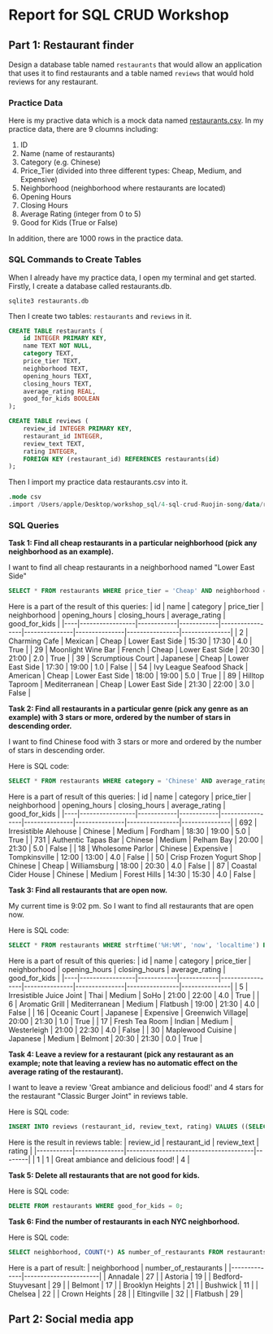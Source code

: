 # Report for SQL CRUD Workshop

## Part 1: Restaurant finder
Design a database table named `restaurants` that would allow an application that uses it to find restaurants and a table named `reviews` that would hold reviews for any restaurant.
### Practice Data
Here is my practive data which is a mock data named [restaurants.csv](https://github.com/dbdesign-students-spring2024/4-sql-crud-Ruojin-song/blob/main/data/restaurants.csv). In my practice data, there are 9 cloumns including: 

1. ID
2. Name (name of restaurants)
3. Category (e.g. Chinese)
4. Price_Tier (divided into three different types: Cheap, Medium, and Expensive)
5. 	Neighborhood (neighborhood where restaurants are located)
6. Opening Hours
7. Closing Hours
8. Average Rating (integer from 0 to 5)
9. Good for Kids (True or False)

In addition, there are 1000 rows in the practice data.

### SQL Commands to Create Tables
When I already have my practice data, I open my terminal and get started. 
Firstly, I create a database called restaurants.db.
```
sqlite3 restaurants.db
```
Then I create two tables: `restaurants` and `reviews` in it.
```sql
CREATE TABLE restaurants (
    id INTEGER PRIMARY KEY,
    name TEXT NOT NULL,
    category TEXT,
    price_tier TEXT,
    neighborhood TEXT,
    opening_hours TEXT,
    closing_hours TEXT,
    average_rating REAL,
    good_for_kids BOOLEAN
);
```
```sql
CREATE TABLE reviews (
    review_id INTEGER PRIMARY KEY,
    restaurant_id INTEGER,
    review_text TEXT,
    rating INTEGER,
    FOREIGN KEY (restaurant_id) REFERENCES restaurants(id)
);
```
Then I import my practice data restaurants.csv into it. 
```sql
.mode csv
.import /Users/apple/Desktop/workshop_sql/4-sql-crud-Ruojin-song/data/restaurants.csv restaurants
```
### SQL Queries

**Task 1: Find all cheap restaurants in a particular neighborhood (pick any neighborhood as an example).**

I want to find all cheap restaurants in a neighborhood named "Lower East Side"
```sql
SELECT * FROM restaurants WHERE price_tier = 'Cheap' AND neighborhood = 'Lower East Side';
```
Here is a part of the result of this queries:
| id | name             | category   | price_tier | neighborhood    | opening_hours | closing_hours | average_rating | good_for_kids |
|----|-----------------|------------|------------|-----------------|---------------|---------------|----------------|---------------|
| 2  | Charming Cafe    | Mexican    | Cheap      | Lower East Side | 15:30         | 17:30         | 4.0            | True          |
| 29 | Moonlight Wine Bar | French | Cheap      | Lower East Side | 20:30         | 21:00         | 2.0            | True          |
| 39 | Scrumptious Court | Japanese | Cheap      | Lower East Side | 17:30         | 19:00         | 1.0            | False         |
| 54 | Ivy League Seafood Shack | American | Cheap      | Lower East Side | 18:00         | 19:00         | 5.0            | True          |
| 89 | Hilltop Taproom  | Mediterranean | Cheap     | Lower East Side | 21:30         | 22:00         | 3.0            | False         |


**Task 2: Find all restaurants in a particular genre (pick any genre as an example) with 3 stars or more, ordered by the number of stars in descending order.**

I want to find Chinese food with 3 stars or more and ordered by the number of stars in descending order.

Here is SQL code:
```sql
SELECT * FROM restaurants WHERE category = 'Chinese' AND average_rating >= 3 ORDER BY average_rating DESC;
```



Here is a part of result of this queries:
| id | name             | category   | price_tier | neighborhood    | opening_hours | closing_hours | average_rating | good_for_kids |
|----|-----------------|------------|------------|-----------------|---------------|---------------|----------------|---------------|
| 692 | Irresistible Alehouse | Chinese | Medium      | Fordham         | 18:30         | 19:00         | 5.0            | True          |
| 731 | Authentic Tapas Bar | Chinese | Medium      | Pelham Bay      | 20:00         | 21:30         | 5.0            | False         |
| 18 | Wholesome Parlor   | Chinese | Expensive  | Tompkinsville   | 12:00         | 13:00         | 4.0            | False         |
| 50 | Crisp Frozen Yogurt Shop | Chinese | Cheap      | Williamsburg    | 18:00         | 20:30         | 4.0            | False         |
| 87 | Coastal Cider House | Chinese | Medium      | Forest Hills    | 14:30         | 15:30         | 4.0            | False         |

**Task 3: Find all restaurants that are open now.**

My current time is 9:02 pm. So I want to find all restaurants that are open now. 

Here is SQL code:
```sql
SELECT * FROM restaurants WHERE strftime('%H:%M', 'now', 'localtime') BETWEEN opening_hours AND closing_hours;
```
Here is a part of result of this queries:
| id | name             | category   | price_tier | neighborhood    | opening_hours | closing_hours | average_rating | good_for_kids |
|----|-----------------|------------|------------|-----------------|---------------|---------------|----------------|---------------|
| 5  | Irresistible Juice Joint | Thai | Medium      | SoHo            | 21:00         | 22:00         | 4.0            | True          |
| 6  | Aromatic Grill   | Mediterranean | Medium | Flatbush       | 19:00         | 21:30         | 4.0            | False         |
| 16 | Oceanic Court    | Japanese | Expensive  | Greenwich Village| 20:00         | 21:30         | 1.0            | True          |
| 17 | Fresh Tea Room   | Indian     | Medium      | Westerleigh     | 21:00         | 22:30         | 4.0            | False         |
| 30 | Maplewood Cuisine | Japanese | Medium      | Belmont         | 20:30         | 21:30         | 0.0            | True          |

**Task 4: Leave a review for a restaurant (pick any restaurant as an example; note that leaving a review has no automatic effect on the average rating of the restaurant).**

I want to leave a review 'Great ambiance and delicious food!' and 4 stars for the restaurant "Classic Burger Joint" in reviews table.

Here is SQL code:

```sql
INSERT INTO reviews (restaurant_id, review_text, rating) VALUES ((SELECT id FROM restaurants WHERE name = 'Classic Burger Joint'), 'Great ambiance and delicious food!', 4);
```

Here is the result in reviews table:
| review_id | restaurant_id | review_text                             | rating |
|-----------|---------------|---------------------------------------|--------|
| 1         | 1             | Great ambiance and delicious food!      | 4      |

**Task 5: Delete all restaurants that are not good for kids.**

Here is SQL code:
```sql
DELETE FROM restaurants WHERE good_for_kids = 0;
```

**Task 6: Find the number of restaurants in each NYC neighborhood.**

 Here is SQL code:
 ```sql
SELECT neighborhood, COUNT(*) AS number_of_restaurants FROM restaurants GROUP BY neighborhood;
 ```
 Here is a part of result:
 | neighborhood | number_of_restaurants |
|--------------|-----------------------|
| Annadale     | 27                    |
| Astoria      | 19                    |
| Bedford-Stuyvesant | 29 |
| Belmont      | 17                    |
| Brooklyn Heights | 21 |
| Bushwick      | 11                    |
| Chelsea      | 22                    |
| Crown Heights | 28                    |
| Eltingville  | 32                    |
| Flatbush     | 29                    |

## Part 2: Social media app





